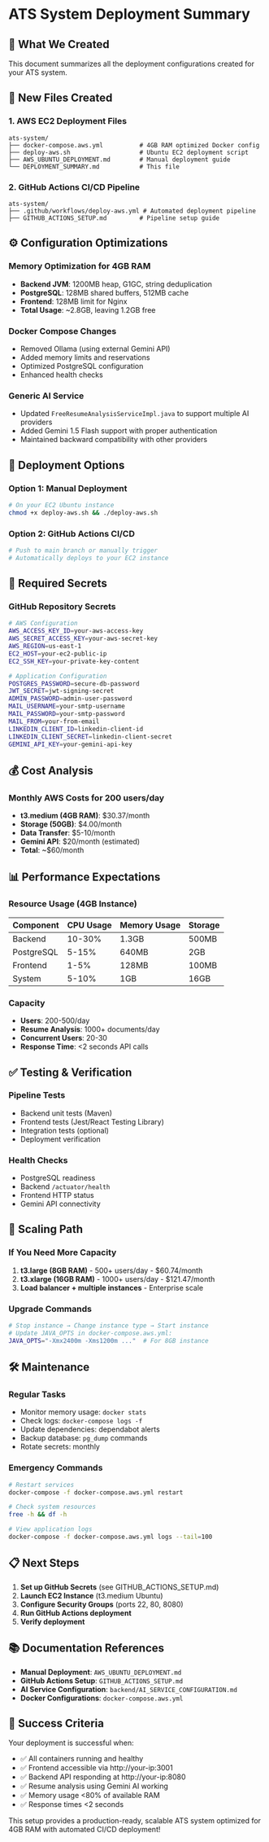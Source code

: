 # ATS System Deployment Summary

## 🎯 **What We Created**

This document summarizes all the deployment configurations created for your ATS system.

## 📁 **New Files Created**

### **1. AWS EC2 Deployment Files**
```
ats-system/
├── docker-compose.aws.yml          # 4GB RAM optimized Docker config
├── deploy-aws.sh                   # Ubuntu EC2 deployment script  
├── AWS_UBUNTU_DEPLOYMENT.md        # Manual deployment guide
└── DEPLOYMENT_SUMMARY.md           # This file
```

### **2. GitHub Actions CI/CD Pipeline**
```
ats-system/
├── .github/workflows/deploy-aws.yml # Automated deployment pipeline
├── GITHUB_ACTIONS_SETUP.md         # Pipeline setup guide
```

## ⚙️ **Configuration Optimizations**

### **Memory Optimization for 4GB RAM**
- **Backend JVM**: 1200MB heap, G1GC, string deduplication
- **PostgreSQL**: 128MB shared buffers, 512MB cache
- **Frontend**: 128MB limit for Nginx
- **Total Usage**: ~2.8GB, leaving 1.2GB free

### **Docker Compose Changes**
- Removed Ollama (using external Gemini API)
- Added memory limits and reservations
- Optimized PostgreSQL configuration
- Enhanced health checks

### **Generic AI Service**
- Updated `FreeResumeAnalysisServiceImpl.java` to support multiple AI providers
- Added Gemini 1.5 Flash support with proper authentication
- Maintained backward compatibility with other providers

## 🚀 **Deployment Options**

### **Option 1: Manual Deployment**
```bash
# On your EC2 Ubuntu instance
chmod +x deploy-aws.sh && ./deploy-aws.sh
```

### **Option 2: GitHub Actions CI/CD**
```bash
# Push to main branch or manually trigger
# Automatically deploys to your EC2 instance
```

## 🔐 **Required Secrets**

### **GitHub Repository Secrets**
```bash
# AWS Configuration
AWS_ACCESS_KEY_ID=your-aws-access-key
AWS_SECRET_ACCESS_KEY=your-aws-secret-key
AWS_REGION=us-east-1
EC2_HOST=your-ec2-public-ip
EC2_SSH_KEY=your-private-key-content

# Application Configuration
POSTGRES_PASSWORD=secure-db-password
JWT_SECRET=jwt-signing-secret
ADMIN_PASSWORD=admin-user-password
MAIL_USERNAME=your-smtp-username
MAIL_PASSWORD=your-smtp-password
MAIL_FROM=your-from-email
LINKEDIN_CLIENT_ID=linkedin-client-id
LINKEDIN_CLIENT_SECRET=linkedin-client-secret
GEMINI_API_KEY=your-gemini-api-key
```

## 💰 **Cost Analysis**

### **Monthly AWS Costs for 200 users/day**
- **t3.medium (4GB RAM)**: $30.37/month
- **Storage (50GB)**: $4.00/month
- **Data Transfer**: $5-10/month
- **Gemini API**: $20/month (estimated)
- **Total**: ~$60/month

## 📊 **Performance Expectations**

### **Resource Usage (4GB Instance)**
| Component | CPU Usage | Memory Usage | Storage |
|-----------|-----------|--------------|---------|
| Backend | 10-30% | 1.3GB | 500MB |
| PostgreSQL | 5-15% | 640MB | 2GB |
| Frontend | 1-5% | 128MB | 100MB |
| System | 5-10% | 1GB | 16GB |

### **Capacity**
- **Users**: 200-500/day
- **Resume Analysis**: 1000+ documents/day
- **Concurrent Users**: 20-30
- **Response Time**: <2 seconds API calls

## ✅ **Testing & Verification**

### **Pipeline Tests**
- Backend unit tests (Maven)
- Frontend tests (Jest/React Testing Library)
- Integration tests (optional)
- Deployment verification

### **Health Checks**
- PostgreSQL readiness
- Backend `/actuator/health`
- Frontend HTTP status
- Gemini API connectivity

## 🔄 **Scaling Path**

### **If You Need More Capacity**
1. **t3.large (8GB RAM)** - 500+ users/day - $60.74/month
2. **t3.xlarge (16GB RAM)** - 1000+ users/day - $121.47/month
3. **Load balancer + multiple instances** - Enterprise scale

### **Upgrade Commands**
```bash
# Stop instance → Change instance type → Start instance
# Update JAVA_OPTS in docker-compose.aws.yml:
JAVA_OPTS="-Xmx2400m -Xms1200m ..."  # For 8GB instance
```

## 🛠 **Maintenance**

### **Regular Tasks**
- Monitor memory usage: `docker stats`
- Check logs: `docker-compose logs -f`
- Update dependencies: dependabot alerts
- Backup database: `pg_dump` commands
- Rotate secrets: monthly

### **Emergency Commands**
```bash
# Restart services
docker-compose -f docker-compose.aws.yml restart

# Check system resources
free -h && df -h

# View application logs
docker-compose -f docker-compose.aws.yml logs --tail=100
```

## 📋 **Next Steps**

1. **Set up GitHub Secrets** (see GITHUB_ACTIONS_SETUP.md)
2. **Launch EC2 Instance** (t3.medium Ubuntu)
3. **Configure Security Groups** (ports 22, 80, 8080)
4. **Run GitHub Actions deployment**
5. **Verify deployment**

## 📚 **Documentation References**

- **Manual Deployment**: `AWS_UBUNTU_DEPLOYMENT.md`
- **GitHub Actions Setup**: `GITHUB_ACTIONS_SETUP.md`
- **AI Service Configuration**: `backend/AI_SERVICE_CONFIGURATION.md`
- **Docker Configurations**: `docker-compose.aws.yml`

## 🎉 **Success Criteria**

Your deployment is successful when:
- ✅ All containers running and healthy
- ✅ Frontend accessible via http://your-ip:3001
- ✅ Backend API responding at http://your-ip:8080
- ✅ Resume analysis using Gemini AI working
- ✅ Memory usage <80% of available RAM
- ✅ Response times <2 seconds

This setup provides a production-ready, scalable ATS system optimized for 4GB RAM with automated CI/CD deployment! 